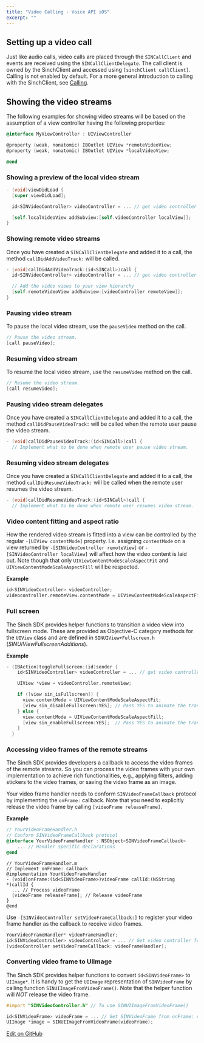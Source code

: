 ```yaml
---
title: "Video Calling - Voice API iOS"
excerpt: ""
---
```

## Setting up a video call

Just like audio calls, video calls are placed through the `SINCallClient` and events are received using the `SINCallClientDelegate`. The call client is owned by the SinchClient and accessed using `[sinchClient callClient]`. Calling is not enabled by default.
For a more general introduction to calling with the SinchClient, see [Calling](doc:voice-ios-calling).

## Showing the video streams

The following examples for showing video streams will be based on the assumption of a view controller having the following properties:
```objectivec
@interface MyViewController : UIViewController

@property (weak, nonatomic) IBOutlet UIView *remoteVideoView;
@property (weak, nonatomic) IBOutlet UIView *localVideoView;

@end
```


### Showing a preview of the local video stream
```objectivec
- (void)viewDidLoad {
  [super viewDidLoad];

  id<SINVideoController> videoController = ... // get video controller from SINClient.

  [self.localVideoView addSubview:[self.videoController localView]];
}
```


### Showing remote video streams

Once you have created a `SINCallClientDelegate` and added it to a call, the method `callDidAddVideoTrack:` will be called.
```objectivec
- (void)callDidAddVideoTrack:(id<SINCall>)call {
  id<SINVideoController> videoController = ... // get video controller from SINClient.

  // Add the video views to your view hierarchy
  [self.remoteVideoView addSubview:[videoController remoteView]];
}
```


### Pausing video stream

To pause the local video stream, use the `pauseVideo` method on the call.
```objectivec
// Pause the video stream.
[call pauseVideo];
```


### Resuming video stream
To resume the local video stream, use the `resumeVideo` method on the call.
```objectivec
// Resume the video stream.
[call resumeVideo];
```


### Pausing video stream delegates

Once you have created a `SINCallClientDelegate` and added it to a call, the method `callDidPauseVideoTrack:` will be called when the remote user pause the video stream.
```objectivec
- (void)callDidPauseVideoTrack:(id<SINCall>)call {
  // Implement what to be done when remote user pause video stream.
```


### Resuming video stream delegates

Once you have created a `SINCallClientDelegate` and added it to a call, the method `callDidResumeVideoTrack:` will be called when the remote user resumes the video stream.
```objectivec
- (void)callDidResumeVideoTrack:(id<SINCall>)call {
  // Implement what to be done when remote user resumes video stream.
```


### Video content fitting and aspect ratio

How the rendered video stream is fitted into a view can be controlled by the regular `-[UIView contentMode]` property. I.e. assigning `contentMode` on a view returned by `-[SINVideoController remoteView]` or `-[SINVideoController localView]` will affect how the video content is laid out. Note though that only `UIViewContentModeScaleAspectFit` and `UIViewContentModeScaleAspectFill` will be respected.

**Example**
```objectivec
id<SINVideoController> videoController;
videocontroller.remoteView.contentMode = UIViewContentModeScaleAspectFill;
```


### Full screen

The Sinch SDK provides helper functions to transition a video view into fullscreen mode. These are provided as Objective-C category methods for the `UIView` class and are defined in `SINUIView+Fullscreen.h` (*SINUIViewFullscreenAdditions*).

**Example**
```objectivec
- (IBAction)toggleFullscreen:(id)sender {
    id<SINVideoController> videoController = ... // get video controller from SINClient.

    UIView *view = videoController.remoteView;

    if ([view sin_isFullscreen]) {
      view.contentMode = UIViewContentModeScaleAspectFit;
      [view sin_disableFullscreen:YES]; // Pass YES to animate the transition
    } else {
      view.contentMode = UIViewContentModeScaleAspectFill;
      [view sin_enableFullscreen:YES];  // Pass YES to animate the transition
    }
  }
```


### Accessing video frames of the remote streams

The Sinch SDK provides developers a callback to access the video frames of the remote streams. So you can process the video frames with your own implementation to achieve rich functionalities, e.g., applying filters, adding stickers to the video frames, or saving the video frame as an image.

Your video frame handler needs to conform `SINVideoFrameCallback` protocol by implementing the `onFrame:` callback. Note that you need to explicitly release the video frame by calling `[videoFrame releaseFrame]`.

**Example**
```objectivec
// YourVideoFrameHandler.h
// Conform SINVideoFrameCallback protocol
@interface YourVideoFrameHandler : NSObject<SINVideoFrameCallback>
    ... // Handler specific declarations
@end
```

``` sourceCode objectivec
// YourVideoFrameHandler.m
// Implement onFrame: callback
@implementation YourVideoFrameHandler
- (void)onFrame:(id<SINVideoFrame>)videoFrame callId:(NSString *)callId {
  ... // Process videoFrame
  [videoFrame releaseFrame]; // Release videoFrame
}
@end
```


Use `-[SINVideoController setVideoFrameCallback:]` to register your video frame handler as the callback to receive video frames.

```objectivec
YourVideoFrameHandler* videoFrameHandler;
id<SINVideoController> videoController = ... // Get video controller from SINClient.
[videoController setVideoFrameCallback: videoFrameHandler];
```


### Converting video frame to UIImage

The Sinch SDK provides helper functions to convert `id<SINVideoFrame>` to `UIImage*`. It is handy to get the `UIImage` representation of `SINVideoFrame` by calling function `SINUIImageFromVideoFrame()`. Note that the helper function will *NOT* release the video frame.
```objectivec
#import "SINVideoController.h" // To use SINUIImageFromVideoFrame()

id<SINVideoFrame> videoFrame = ... // Get SINVideoFrame from onFrame: callback
UIImage *image = SINUIImageFromVideoFrame(videoFrame);
```


<a class="edit-on-github" target="_blank" href="https://github.com/sinch/docs/blob/master/docs/voice/voice-for-ios/voice-ios-video-calling.md">Edit on GitHub</a>